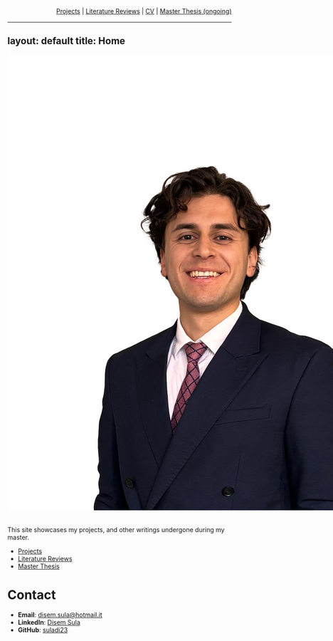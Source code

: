 <nav style="text-align: right; margin-bottom: 1rem;">
  <a href="/projects/">Projects</a> |
  <a href="/Literature reviews/">Literature Reviews</a> |
  <a href="/docs/CV Disem SULA.pdf">CV</a> |
  <a href="/Master-Thesis-(ongoing)/">Master Thesis (ongoing)</a>
</nav>

---
layout: default
title: Home
---

<div style="display: flex; align-items: flex-start; gap: 2rem; margin-bottom: 2rem;">
  <!-- Left Column: Photo -->
  <div style="flex: 0 0 auto;">
    <img src="/docs/images/Disem picture.png" alt="Profile Photo" />
  </div>
  <!-- Right Column: Text -->
  <div style="flex: 1;">
    <h1>Welcome!</h1>
    <p>
      I am an MSc student Research in Finance at University Paris Dauphine PSL, undergoing a PhD Qualifying Year.
      After completing a first year master degree in Quantitative Economics, I joined the MSc in Research in Finance to specialise in Finance, especially in Sustainable Finance, including energy and commodities to boost the transition to a green economy.
    </p>
  </div>
</div>
  
This site showcases my projects, and other writings undergone during my master.

- [Projects](/projects/)
- [Literature Reviews](/Literature-reviews/)
- [Master Thesis](/Master-Thesis-(ongoing)/)

# Contact

- **Email**: [disem.sula@hotmail.it](mailto:disem.sula@hotmail.it)
- **LinkedIn**: [Disem Sula](https://www.linkedin.com/in/disem-sula-2801b4175)
- **GitHub**: [suladi23](https://github.com/suladi23)
